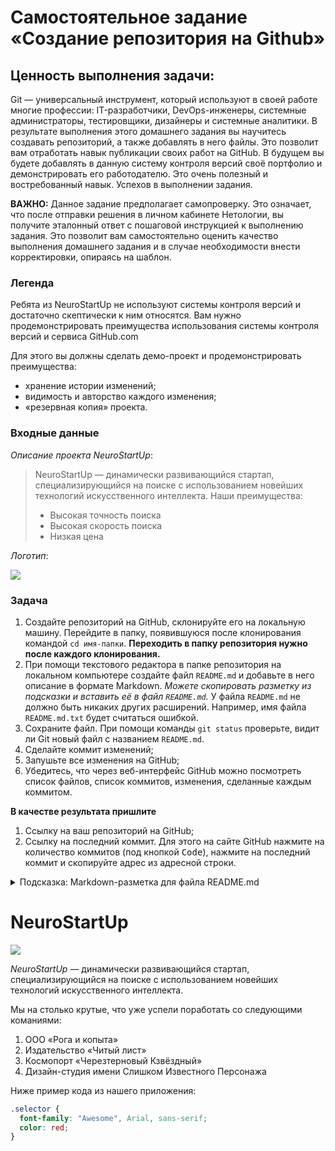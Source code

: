 # Самостоятельное задание «Создание репозитория на Github»

## Ценность выполнения задачи:
Git — универсальный инструмент, который используют в своей работе многие профессии: IT-разработчики, DevOps-инженеры, системные администраторы, тестировщики, дизайнеры и системные аналитики. В результате выполнения этого домашнего задания вы научитесь создавать репозиторий, а также добавлять в него файлы. Это позволит вам отработать навык публикации своих работ на GitHub. В будущем вы будете добавлять в данную систему контроля версий своё портфолио и демонстрировать его работодателю. Это очень полезный и востребованный навык. Успехов в выполнении задания. 

    
**ВАЖНО:** 
Данное задание предполагает самопроверку. Это означает, что после отправки решения в личном кабинете Нетологии, вы получите эталонный ответ с пошаговой инструкцией к выполнению задания. Это позволит вам самостоятельно оценить качество выполнения домашнего задания и в случае необходимости внести корректировки, опираясь на шаблон. 


### Легенда

Ребята из NeuroStartUp не используют системы контроля версий и достаточно скептически к ним относятся. Вам нужно продемонстрировать преимущества использования системы контроля версий и сервиса GitHub.com

Для этого вы должны сделать демо-проект и продемонстрировать преимущества:
* хранение истории изменений;
* видимость и авторство каждого изменения;
* «резервная копия» проекта.

### Входные данные

_Описание проекта NeuroStartUp_:
> NeuroStartUp — динамически развивающийся стартап, специализирующийся на поиске с использованием новейших технологий искусственного интеллекта.
> Наши преимущества:
> * Высокая точность поиска
> * Высокая скорость поиска
> * Низкая цена

_Логотип_:

![](./logo.png)

### Задача

1. Создайте репозиторий на GitHub, склонируйте его на локальную машину. Перейдите в папку, появившуюся после клонирования командой `cd имя-папки`. 
**Переходить в папку репозитория нужно после каждого клонирования.**
2. При помощи текстового редактора в папке репозитория на локальном компьютере создайте файл `README.md` и добавьте в него описание в формате Markdown. 
_Можете скопировать разметку из подсказки и вставить её в файл `README.md`._
У файла `README.md` не должно быть никаких других расширений. Например, имя файла `README.md.txt` будет считаться ошибкой.
3. Сохраните файл. При помощи команды `git status` проверьте, видит ли Git новый файл с названием `README.md`.
4. Сделайте коммит изменений; 
5. Запушьте все изменения на GitHub;
6. Убедитесь, что через веб-интерфейс GitHub можно посмотреть список файлов, список коммитов, изменения, сделанные каждым коммитом.

**В качестве результата пришлите** 
1. Ссылку на ваш репозиторий на GitHub;
2. Ссылку на последний коммит. Для этого на сайте GitHub нажмите на количество коммитов (под кнопкой <kbd>Code</kbd>), нажмите на последний коммит и скопируйте адрес из адресной строки.

<details>
    <summary>Подсказка: Markdown-разметка для файла README.md</summary>

```markdown
# NeuroStartUp

![](./logo.png)

*NeuroStartUp* — динамически развивающийся стартап, специализирующийся на поиске с использованием 
 новейших технологий искусственного интеллекта.

Наши преимущества:
* Высокая точность поиска
* Высокая скорость поиска
* Низкая цена
```
</details>

# NeuroStartUp

![](./logo.png)

*NeuroStartUp* — динамически развивающийся стартап, специализирующийся на поиске с использованием 
 новейших технологий искусственного интеллекта.

Мы на столько крутые, что уже успели поработать со следующими команиями:

1. ООО «Рога и копыта»
2. Издательство «Читый лист»
3. Космопорт «Черезтерновый Кзвёздный»
4. Дизайн-студия имени Слишком Известного Персонажа
  
Ниже пример кода из нашего приложения:
```css
.selector {
  font-family: "Awesome", Arial, sans-serif;
  color: red;
}
```